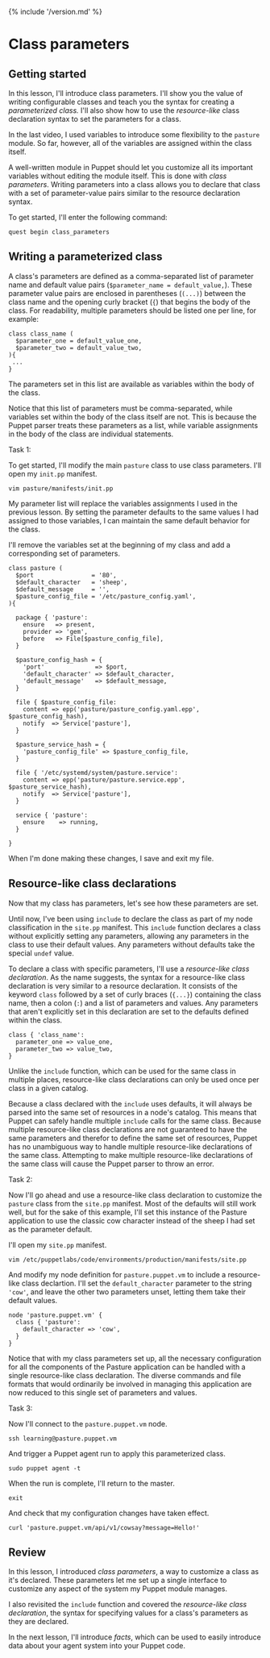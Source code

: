 {% include '/version.md' %}

# Class parameters

## Getting started

In this lesson, I'll introduce class parameters. I'll show you the value of writing 
configurable classes and teach you the syntax for creating a *parameterized class.*
I'll also show how to use the *resource-like* class declaration syntax to set the
parameters for a class.

In the last video, I used variables to introduce some flexibility to the
`pasture` module. So far, however, all of the variables are assigned within the
class itself.

A well-written module in Puppet should let you customize all its 
important variables without editing the module itself. This is done with
*class parameters*. Writing parameters into a class allows you to declare
that class with a set of parameter-value pairs similar to the resource
declaration syntax.

To get started, I'll enter the following command:

    quest begin class_parameters

## Writing a parameterized class

A class's parameters are defined as a comma-separated list of parameter name
and default value pairs (`$parameter_name = default_value,`). These parameter
value pairs are enclosed in parentheses (`(...)`) between the class name and
the opening curly bracket (`{`) that begins the body of the class. For
readability, multiple parameters should be listed one per line, for example:

```puppet
class class_name (
  $parameter_one = default_value_one,
  $parameter_two = default_value_two,
){
 ...
}
```

The parameters set in this list
are available as variables within the body of the class.

Notice that this list of parameters must be comma-separated, while variables
set within the body of the class itself are not. This is because the Puppet
parser treats these parameters as a list, while variable assignments in the
body of the class are individual statements.

<div class = "lvm-task-number"><p>Task 1:</p></div>

To get started, I'll modify the main `pasture` class to use class parameters.
I'll open my `init.pp` manifest.

    vim pasture/manifests/init.pp

My parameter list will replace the variables assignments I used in the
previous lesson. By setting the parameter defaults to the same values I had
assigned to those variables, I can maintain the same default behavior for the
class.

I'll remove the variables set at the beginning of my class and add a corresponding
set of parameters. 

```puppet
class pasture (
  $port                = '80',
  $default_character   = 'sheep',
  $default_message     = '',
  $pasture_config_file = '/etc/pasture_config.yaml',
){

  package { 'pasture':
    ensure   => present,
    provider => 'gem',
    before   => File[$pasture_config_file],
  }

  $pasture_config_hash = {
    'port'              => $port,
    'default_character' => $default_character,
    'default_message'   => $default_message,
  }

  file { $pasture_config_file:
    content => epp('pasture/pasture_config.yaml.epp', $pasture_config_hash),
    notify  => Service['pasture'],
  }

  $pasture_service_hash = {
    'pasture_config_file' => $pasture_config_file,
  }

  file { '/etc/systemd/system/pasture.service':
    content => epp('pasture/pasture.service.epp', $pasture_service_hash),
    notify  => Service['pasture'],
  }

  service { 'pasture':
    ensure    => running,
  }

}
```

When I'm done making these changes, I save and exit my file.

## Resource-like class declarations

Now that my class has parameters, let's see how these parameters are set.

Until now, I've been using `include` to declare the class as part of my
node classification in the `site.pp` manifest. This `include` function declares
a class without explicitly setting any parameters, allowing any parameters in
the class to use their default values. Any parameters without defaults take the
special `undef` value.

To declare a class with specific parameters, I'll use a *resource-like class
declaration*. As the name suggests, the syntax for a resource-like class
declaration is very similar to a resource declaration. It consists of the
keyword `class` followed by a set of curly braces (`{...}`) containing the
class name, then a colon (`:`) and a list of parameters and values. Any parameters
that aren't explicitly set in this declaration are set to the defaults defined
within the class.

```puppet
class { 'class_name':
  parameter_one => value_one,
  parameter_two => value_two,
}
```

Unlike the `include` function, which can be used for the same class in multiple
places, resource-like class declarations can only be used once per class in 
a given catalog.

Because a class declared with the `include` uses defaults, it will always be
parsed into the same set of resources in a node's catalog. This means that Puppet
can safely handle multiple `include` calls for the same class. Because 
multiple resource-like class declarations are not guaranteed to have the same
parameters and therefor to define the same set of resources, Puppet has no
unambiguous way to handle multiple resource-like declarations of the same class.
Attempting to make multiple resource-like declarations of the same class will
cause the Puppet parser to throw an error.

<div class = "lvm-task-number"><p>Task 2:</p></div>

Now I'll go ahead and use a resource-like class declaration to customize the
`pasture` class from the `site.pp` manifest. Most of the defaults will still
work well, but for the sake of this example, I'll set this instance of the
Pasture application to use the classic cow character instead of the sheep I
had set as the parameter default.

I'll open my `site.pp` manifest.

    vim /etc/puppetlabs/code/environments/production/manifests/site.pp

And modify my node definition for `pasture.puppet.vm` to include a
resource-like class declartion. I'll set the `default_character` parameter
to the string `'cow'`, and leave the other two parameters unset, letting them
take their default values.

```puppet
node 'pasture.puppet.vm' {
  class { 'pasture':
    default_character => 'cow',
  }
}
```

Notice that with my class parameters set up, all the necessary configuration
for all the components of the Pasture application can be handled with a single
resource-like class declaration. The diverse commands and file formats that
would ordinarily be involved in managing this application are now reduced to this
single set of parameters and values.

<div class = "lvm-task-number"><p>Task 3:</p></div>

Now I'll connect to the `pasture.puppet.vm` node.

    ssh learning@pasture.puppet.vm

And trigger a Puppet agent run to apply this parameterized class.

    sudo puppet agent -t

When the run is complete, I'll return to the master.

    exit

And check that my configuration changes have taken effect.

    curl 'pasture.puppet.vm/api/v1/cowsay?message=Hello!'

## Review

In this lesson, I introduced *class parameters*, a way to customize a class
as it's declared. These parameters let me set up a single interface
to customize any aspect of the system my Puppet module manages.

I also revisited the `include` function and covered the *resource-like class
declaration*, the syntax for specifying values for a class's parameters as they
are declared.

In the next lesson, I'll introduce *facts*, which can be used to easily
introduce data about your agent system into your Puppet code.

